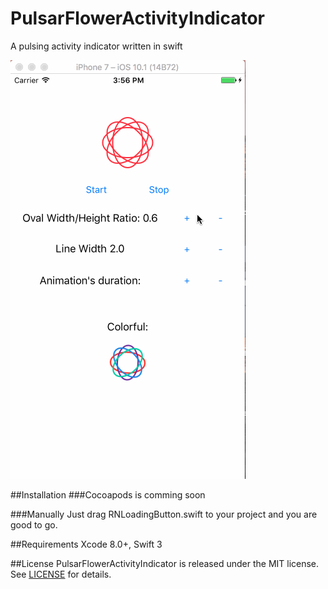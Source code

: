 # PulsarFlowerActivityIndicator
A pulsing activity indicator written in swift


![alt text][preview]

##Installation
###Cocoapods
is comming soon

###Manually
Just drag RNLoadingButton.swift to your project and you are good to go.

##Requirements
Xcode 8.0+, Swift 3

##License
PulsarFlowerActivityIndicator is released under the MIT license. See [LICENSE](https://opensource.org/licenses/MIT) for details.

[preview]: https://github.com/Belinskaya/PulsarFlowerActivityIndicator/blob/master/pulsar.gif
